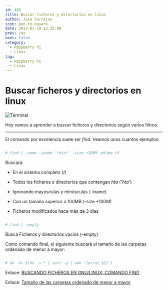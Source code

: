 ```yaml
---
id: 105
title: Buscar ficheros y directorios en linux
author: Jose Cerrejon
icon: pen-to-square
date: 2013-03-19 12:35:00
prev: /es
next: false
category:
  - Raspberry PI
  - Linux
tag:
  - Raspberry PI
  - Linux
---
```


# Buscar ficheros y directorios en linux

![Terminal](/images/Terminal_01.jpg)

Hoy vamos a aprender a buscar ficheros y directorios según varios filtros.

- - -
El comando por excelencia suele ser *find.* Veamos unos cuantos ejemplos:

```bash

# find / -name -iname '*hta*' -size +100M -mtime +3

```

Buscará:

* En el sistema completo (/)

* Todos los ficheros o directorios que contengan *hta* ('*hta*')

* Ignorando mayúsculas y minúsculas (-iname)

* Con un tamaño superior a 100MB (-size +100M)

* Ficheros modificados hace más de 3 días

```bash

# find / -empty

```

Busca Ficheros y directorios vacíos (-empty)

Como comando final, el siguiente buscará el tamaño de las carpetas ordenado de menor a mayor:

```bash

# du -hs $(du -s * | sort -g | awk '{print $2}')

```

Enlace: [BUSCANDO FICHEROS EN GNU/LINUX: COMANDO FIND](http://flossblog.wordpress.com/2012/11/30/buscando-ficheros-en-gnulinux-comando-find/)

Enlace: [Tamaño de las carpetas ordenado de menor a mayor](https://snipt.net/serialsito/tamano-de-las-carpetas-ordenado-de-menor-a-mayor/)